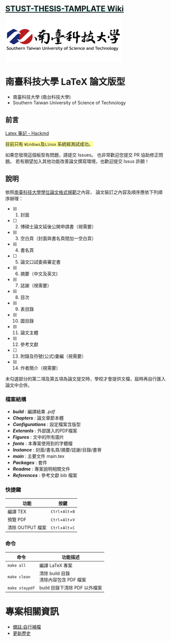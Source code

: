 <span style="background-color: #DEFFFF"><font Size="5">   [**STUST-THESIS-TAMPLATE Wiki**](https://github.com/yingchao-chen/STUST-thesis-template/wiki)</font></span>

[![](Figures/Logos/stustlargelogo.png "研究生學位考試專區")](https://academic.stust.edu.tw/tc/node/DegreeExam)

# 南臺科技大學 LaTeX 論文版型

- 南臺科技大學 (南台科技大學)
- Southern Taiwan University of Science of Technology

## 前言
[Latex 筆記 - Hackmd](https://hackmd.io/@YingChao/LaTeX/)

<span style="background-color: #FFFF99">目前只有 `Windows`及`Linux` 系統經測試成功。</span>

如果您發現這個板型有問題，請提交 Issues。
也非常歡迎您提交 PR 協助修正問題。
若有期望加入其他功能改善論文撰寫環境，也歡迎提交 Issus 許願！ 

## 說明
依照[南臺科技大學學位論文格式規範](https://academic.stust.edu.tw/tc/node/DegreeExam)之內容，
論文裝訂之內容及順序應依下列順序辦理：
- [X] 1. 封面
- [ ] 2. 博碩士論文延後公開申請書（視需要）
- [X] 3. 空白頁（封面與書名頁間加一空白頁）
- [X] 4. 書名頁
- [ ] 5. 論文口試委員審定書
- [X] 6. 摘要（中文及英文)
- [X] 7. 誌謝（視需要）
- [X] 8. 目次
- [X] 9. 表目錄
- [X] 10. 圖目錄
- [X] 11. 論文主體
- [X] 12. 參考文獻
- [ ] 13. 附錄及符號(公式)彙編（視需要）
- [X] 14. 作者簡介（視需要）

未勾選部分的第二項及第五項為論文提交時，學校才會提供文檔，屆時再自行匯入論文中合併。
### 檔案結構
* ***build*** : 編譯結果 *.pdf*
* ***Chapters*** : 論文章節本體
* ***Configurations*** : 設定檔案含版型
* ***Exteranls*** : 外部匯入的PDF檔案
* ***Figures*** : 文中的所有圖片
* ***fonts*** : 本專案使用到的字體檔
* ***Instance*** : 封面/書名頁/摘要/誌謝/目錄/書脊
* ***main*** : 主要文件 main.tex
* ***Packages*** : 套件
* ***Readme*** : 專案說明相關文件
* ***References*** : 參考文獻 bib 檔案

### 快捷鍵
|功能|按鍵|
|----|----|
|編譯 TEX|`Ctrl`+`Alt`+`B`|
|預覽 PDF|`Ctrl`+`Alt`+`V`|
|清除 OUTPUT 檔案|`Ctrl`+`Alt`+`C`|

### 命令
|命令|功能描述|
|----|----|
|`make all`|編譯 LaTeX 專案|
|`make clean`| 清除 build 目錄<br>清除內容包含 PDF 檔案|
|`make staypdf`| build 目錄下清除  PDF 以外檔案|

# 專案相關資訊
- [備註:自行補檔](./Externals/note.md)
- [更新歷史](./Readme/update_history.md)
